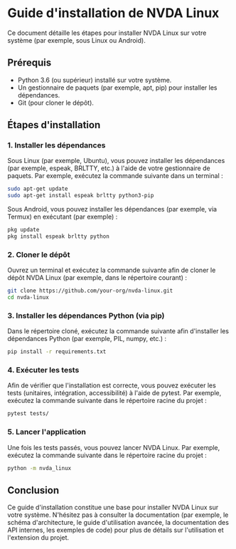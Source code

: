 # Guide d'installation de NVDA Linux

Ce document détaille les étapes pour installer NVDA Linux sur votre système (par exemple, sous Linux ou Android).

## Prérequis

- Python 3.6 (ou supérieur) installé sur votre système.
- Un gestionnaire de paquets (par exemple, apt, pip) pour installer les dépendances.
- Git (pour cloner le dépôt).

## Étapes d'installation

### 1. Installer les dépendances

Sous Linux (par exemple, Ubuntu), vous pouvez installer les dépendances (par exemple, espeak, BRLTTY, etc.) à l'aide de votre gestionnaire de paquets. Par exemple, exécutez la commande suivante dans un terminal :

```bash
sudo apt-get update
sudo apt-get install espeak brltty python3-pip
```

Sous Android, vous pouvez installer les dépendances (par exemple, via Termux) en exécutant (par exemple) :

```bash
pkg update
pkg install espeak brltty python
```

### 2. Cloner le dépôt

Ouvrez un terminal et exécutez la commande suivante afin de cloner le dépôt NVDA Linux (par exemple, dans le répertoire courant) :

```bash
git clone https://github.com/your-org/nvda-linux.git
cd nvda-linux
```

### 3. Installer les dépendances Python (via pip)

Dans le répertoire cloné, exécutez la commande suivante afin d'installer les dépendances Python (par exemple, PIL, numpy, etc.) :

```bash
pip install -r requirements.txt
```

### 4. Exécuter les tests

Afin de vérifier que l'installation est correcte, vous pouvez exécuter les tests (unitaires, intégration, accessibilité) à l'aide de pytest. Par exemple, exécutez la commande suivante dans le répertoire racine du projet :

```bash
pytest tests/
```

### 5. Lancer l'application

Une fois les tests passés, vous pouvez lancer NVDA Linux. Par exemple, exécutez la commande suivante dans le répertoire racine du projet :

```bash
python -m nvda_linux
```

## Conclusion

Ce guide d'installation constitue une base pour installer NVDA Linux sur votre système. N'hésitez pas à consulter la documentation (par exemple, le schéma d'architecture, le guide d'utilisation avancée, la documentation des API internes, les exemples de code) pour plus de détails sur l'utilisation et l'extension du projet. 
